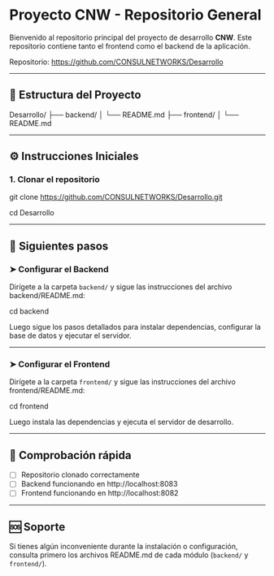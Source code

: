 # Proyecto CNW - Repositorio General

Bienvenido al repositorio principal del proyecto de desarrollo **CNW**. Este repositorio contiene tanto el frontend como el backend de la aplicación.

Repositorio: https://github.com/CONSULNETWORKS/Desarrollo

---

## 📁 Estructura del Proyecto

Desarrollo/
├── backend/
│   └── README.md
├── frontend/
│   └── README.md

---

## ⚙️ Instrucciones Iniciales

### 1. Clonar el repositorio

git clone https://github.com/CONSULNETWORKS/Desarrollo.git

cd Desarrollo

---

## 📌 Siguientes pasos

### ➤ Configurar el Backend

Dirígete a la carpeta `backend/` y sigue las instrucciones del archivo backend/README.md:

cd backend

Luego sigue los pasos detallados para instalar dependencias, configurar la base de datos y ejecutar el servidor.

---

### ➤ Configurar el Frontend

Dirígete a la carpeta `frontend/` y sigue las instrucciones del archivo frontend/README.md:

cd frontend

Luego instala las dependencias y ejecuta el servidor de desarrollo.

---

## 🧪 Comprobación rápida

- [ ] Repositorio clonado correctamente
- [ ] Backend funcionando en http://localhost:8083
- [ ] Frontend funcionando en http://localhost:8082

---

## 🆘 Soporte

Si tienes algún inconveniente durante la instalación o configuración, consulta primero los archivos README.md de cada módulo (`backend/` y `frontend/`).
